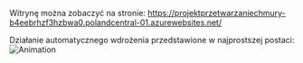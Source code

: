 Witrynę można zobaczyć na stronie: https://projektprzetwarzaniechmury-b4eebrhzf3hzbwa0.polandcentral-01.azurewebsites.net/

Działanie automatycznego wdrożenia przedstawione w najprostszej postaci:
![Animation](https://github.com/user-attachments/assets/bc67abae-b9b2-492f-9cf8-c855536b1e37)
